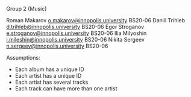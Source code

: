Group 2 (Music)

Roman Makarov 	o.makarov@innopolis.university 	 BS20-06
Daniil Trihleb 	d.trihleb@innopolis.university	 BS20-06
Egor Stroganov 	e.stroganov@innopolis.university BS20-06
Ilia Milyoshin 	i.mileshin@innopolis.university	 BS20-06
Nikita Sergeev 	n.sergeev@innopolis.university	 BS20-06


Assumptions:
* Each album has a unique ID
* Each artist has a unique ID
* Each artist has several tracks
* Each track can have more than one artist
